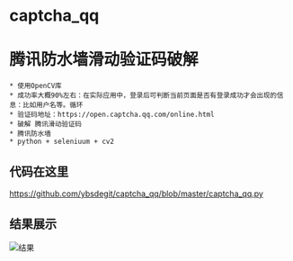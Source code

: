 # captcha_qq
# 腾讯防水墙滑动验证码破解
    * 使用OpenCV库
    * 成功率大概90%左右：在实际应用中，登录后可判断当前页面是否有登录成功才会出现的信息：比如用户名等。循环
    * 验证码地址：https://open.captcha.qq.com/online.html
    * 破解 腾讯滑动验证码
    * 腾讯防水墙
    * python + seleniuum + cv2

## 代码在这里

https://github.com/ybsdegit/captcha_qq/blob/master/captcha_qq.py
## 结果展示
![结果](https://github.com/ybsdegit/captcha_qq/blob/master/result/result.gif)



